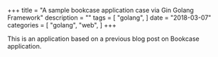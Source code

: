 +++
title = "A sample bookcase application case via Gin Golang Framework"
description = ""
tags = [
    "golang",
]
date = "2018-03-07"
categories = [
    "golang",
    "web",
]
+++

This is an application based on a previous blog post on Bookcase application.



